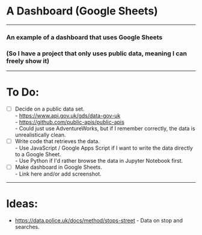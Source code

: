 # A Dashboard (Google Sheets)

---

### An example of a dashboard that uses Google Sheets
### (So I have a project that only uses public data, meaning I can freely show it)

---

# To Do:

- [ ] Decide on a public data set.\
      - https://www.api.gov.uk/gds/data-gov-uk \
      - https://github.com/public-apis/public-apis \
      - Could just use AdventureWorks, but if I remember correctly, the data is unrealistically clean.
- [ ] Write code that retrieves the data.\
      - Use JavaScript / Google Apps Script if I want to write the data directly to a Google Sheet.\
      - Use Python if I'd rather browse the data in Jupyter Notebook first.
- [ ] Make dashboard in Google Sheets.\
      - Link here and/or add screenshot.

---

# Ideas:

- https://data.police.uk/docs/method/stops-street - Data on stop and searches.
